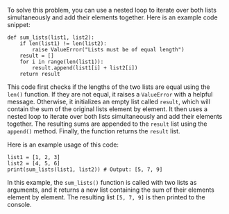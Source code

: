 
To solve this problem, you can use a nested loop to iterate over both lists simultaneously and add their elements together. Here is an example code snippet:
```
def sum_lists(list1, list2):
    if len(list1) != len(list2):
        raise ValueError("Lists must be of equal length")
    result = []
    for i in range(len(list1)):
        result.append(list1[i] + list2[i])
    return result
```
This code first checks if the lengths of the two lists are equal using the `len()` function. If they are not equal, it raises a `ValueError` with a helpful message. Otherwise, it initializes an empty list called `result`, which will contain the sum of the original lists element by element. It then uses a nested loop to iterate over both lists simultaneously and add their elements together. The resulting sums are appended to the `result` list using the `append()` method. Finally, the function returns the `result` list.

Here is an example usage of this code:
```
list1 = [1, 2, 3]
list2 = [4, 5, 6]
print(sum_lists(list1, list2)) # Output: [5, 7, 9]
```
In this example, the `sum_lists()` function is called with two lists as arguments, and it returns a new list containing the sum of their elements element by element. The resulting list `[5, 7, 9]` is then printed to the console.